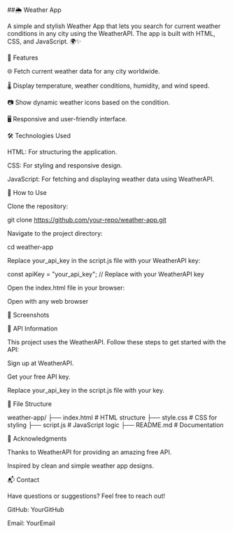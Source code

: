 ##🌦️ Weather App

A simple and stylish Weather App that lets you search for current weather conditions in any city using the WeatherAPI. The app is built with HTML, CSS, and JavaScript. 🌍✨

🎯 Features

🌐 Fetch current weather data for any city worldwide.

🌡️ Display temperature, weather conditions, humidity, and wind speed.

📷 Show dynamic weather icons based on the condition.

🖥️ Responsive and user-friendly interface.

🛠️ Technologies Used

HTML: For structuring the application.

CSS: For styling and responsive design.

JavaScript: For fetching and displaying weather data using WeatherAPI.

🚀 How to Use

Clone the repository:

git clone https://github.com/your-repo/weather-app.git

Navigate to the project directory:

cd weather-app

Replace your_api_key in the script.js file with your WeatherAPI key:

const apiKey = "your_api_key"; // Replace with your WeatherAPI key

Open the index.html file in your browser:

Open with any web browser

🌈 Screenshots



📝 API Information

This project uses the WeatherAPI. Follow these steps to get started with the API:

Sign up at WeatherAPI.

Get your free API key.

Replace your_api_key in the script.js file with your key.

📂 File Structure

weather-app/
├── index.html        # HTML structure
├── style.css         # CSS for styling
├── script.js         # JavaScript logic
├── README.md         # Documentation

🌟 Acknowledgments

Thanks to WeatherAPI for providing an amazing free API.

Inspired by clean and simple weather app designs.

📬 Contact

Have questions or suggestions? Feel free to reach out!

GitHub: YourGitHub

Email: YourEmail
